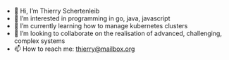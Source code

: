- 👋 Hi, I’m Thierry Schertenleib
- 👀 I’m interested in programming in go, java, javascript
- 🌱 I’m currently learning how to manage kubernetes clusters
- 💞️ I’m looking to collaborate on the realisation of advanced, challenging, complex systems 
- 📫 How to reach me: thierry@mailbox.org

<!---
thische/thische is a ✨ special ✨ repository because its `README.md` (this file) appears on your GitHub profile.
You can click the Preview link to take a look at your changes.
--->
